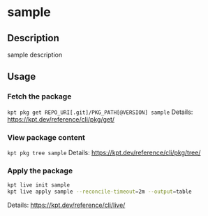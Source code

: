 # sample

## Description

sample description

## Usage

### Fetch the package

`kpt pkg get REPO_URI[.git]/PKG_PATH[@VERSION] sample`
Details: <https://kpt.dev/reference/cli/pkg/get/>

### View package content

`kpt pkg tree sample`
Details: <https://kpt.dev/reference/cli/pkg/tree/>

### Apply the package

```bash
kpt live init sample
kpt live apply sample --reconcile-timeout=2m --output=table
```

Details: <https://kpt.dev/reference/cli/live/>
